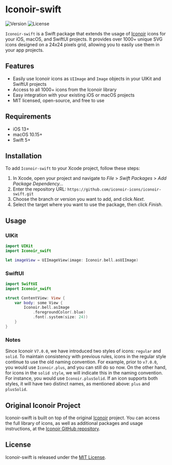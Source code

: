 # Iconoir-swift

![Version](https://img.shields.io/badge/version-6.11.0-blue) ![License](https://img.shields.io/badge/license-MIT-green)

`Iconoir-swift` is a Swift package that extends the usage of [Iconoir](https://iconoir.com) icons for your iOS, macOS, and SwiftUI projects. It provides over 1000+ unique SVG icons designed on a 24x24 pixels grid, allowing you to easily use them in your app projects.

## Features

- Easily use Iconoir icons as `UIImage` and `Image` objects in your UIKit and SwiftUI projects
- Access to all 1000+ icons from the Iconoir library
- Easy integration with your existing iOS or macOS projects
- MIT licensed, open-source, and free to use

## Requirements

- iOS 13+
- macOS 10.15+
- Swift 5+

## Installation

To add `Iconoir-swift` to your Xcode project, follow these steps:

1. In Xcode, open your project and navigate to *File* > *Swift Packages* > *Add Package Dependency...*
2. Enter the repository URL: `https://github.com/iconoir-icons/iconoir-swift.git`
3. Choose the branch or version you want to add, and click *Next*.
4. Select the target where you want to use the package, then click *Finish*.

## Usage

### UIKit

```swift
import UIKit
import Iconoir_swift

let imageView = UIImageView(image: Iconoir.bell.asUIImage)
```

### SwiftUI

```swift
import SwiftUI
import Iconoir_swift

struct ContentView: View {
    var body: some View {
        Iconoir.bell.asImage
            .foregroundColor(.blue)
            .font(.system(size: 24))
    }
}
```
### Notes
Since Iconoir `V7.0.0`, we have introduced two styles of icons: `regular` and `solid`. To maintain consistency with previous rules, icons in the regular style continue to use the old naming convention. For example, prior to `v7.0.0`, you would use `Iconoir.plus`, and you can still do so now. On the other hand, for icons in the `solid style`, we will indicate this in the naming convention. For instance, you would use `Iconoir.plusSolid`. If an icon supports both styles, it will have two distinct names, as mentioned above: `plus` and `plusSolid`.


## Original Iconoir Project
Iconoir-swift is built on top of the original [Iconoir](https://iconoir.com/) project. You can access the full library of icons, as well as additional packages and usage instructions, at the [Iconoir GitHub repository](https://github.com/iconoir-icons/iconoir#readme).

## License
Iconoir-swift is released under the [MIT License](https://opensource.org/license/mit/).

